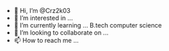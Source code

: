- 👋 Hi, I’m @Crz2k03
- 👀 I’m interested in ...
- 🌱 I’m currently learning ... B.tech computer science 
- 💞️ I’m looking to collaborate on ...
- 📫 How to reach me ...

<!---
Crz2k03/Crz2k03 is a ✨ special ✨ repository because its `README.md` (this file) appears on your GitHub profile.
You can click the Preview link to take a look at your changes.
--->
